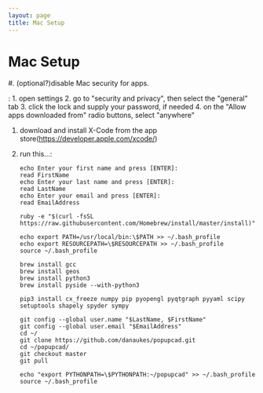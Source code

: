 ```yaml
---
layout: page
title: Mac Setup
---
```


Mac Setup
=========

\#. (optional?)disable Mac security for apps.

:   1.  open settings
    2.  go to "security and privacy", then select the "general" tab
    3.  click the lock and supply your password, if needed
    4.  on the "Allow apps downloaded from" radio buttons, select
        "anywhere"

1.  download and install X-Code from the app
    store(<https://developer.apple.com/xcode/>)
2.  run this...:

        echo Enter your first name and press [ENTER]:
        read FirstName
        echo Enter your last name and press [ENTER]:
        read LastName
        echo Enter your email and press [ENTER]:
        read EmailAddress

        ruby -e "$(curl -fsSL https://raw.githubusercontent.com/Homebrew/install/master/install)"

        echo export PATH=/usr/local/bin:\$PATH >> ~/.bash_profile
        echo export RESOURCEPATH=\$RESOURCEPATH >> ~/.bash_profile
        source ~/.bash_profile

        brew install gcc
        brew install geos
        brew install python3
        brew install pyside --with-python3

        pip3 install cx_freeze numpy pip pyopengl pyqtgraph pyyaml scipy setuptools shapely spyder sympy

        git config --global user.name "$LastName, $FirstName"
        git config --global user.email "$EmailAddress"
        cd ~/
        git clone https://github.com/danaukes/popupcad.git
        cd ~/popupcad/
        git checkout master
        git pull

        echo "export PYTHONPATH=\$PYTHONPATH:~/popupcad" >> ~/.bash_profile
        source ~/.bash_profile


